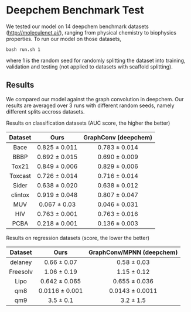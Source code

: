 # Deepchem Benchmark Test

We tested our model on 14 deepchem benchmark datasets (http://moleculenet.ai/), ranging from physical chemistry to biophysics
properties. To run our model on those datasets,  
```
bash run.sh 1
```
where 1 is the random seed for randomly splitting the dataset into training, validation and testing (not applied to datasets with scaffold splitting).

## Results

We compared our model against the graph convolution in deepchem. Our results are averaged over 3 runs with different random seeds, namely different splits accross datasets.

Results on classification datasets (AUC score, the higher the better)

| Dataset   |	Ours   |	GraphConv (deepchem)   |
| :-------------: |:-------------:| :-----:|
| Bace	| 0.825 ± 0.011	| 0.783 ± 0.014 |
| BBBP	| 0.692 ± 0.015	| 0.690 ± 0.009 |
| Tox21	| 0.849 ± 0.006	| 0.829 ± 0.006 |
| Toxcast	| 0.726 ± 0.014	| 0.716 ± 0.014 |
| Sider |	0.638 ± 0.020	| 0.638 ± 0.012 |
| clintox	| 0.919 ± 0.048	| 0.807 ± 0.047 |
| MUV	| 0.067 ± 0.03 | 0.046 ± 0.031 |
| HIV |	0.763 ± 0.001 |	0.763 ± 0.016 |
| PCBA	| 0.218 ± 0.001 | 	0.136 ± 0.003 | 

Results on regression datasets (score, the lower the better)

Dataset	| Ours	| GraphConv/MPNN (deepchem) |
| :-------------: |:-------------:| :-----:|
delaney	| 0.66 ± 0.07 | 	0.58 ± 0.03 |
Freesolv |	1.06 ± 0.19	| 1.15 ± 0.12 |
Lipo |	0.642 ± 0.065 |	0.655 ± 0.036 |
qm8 |	0.0116 ± 0.001 | 0.0143 ± 0.0011 |
qm9 |	3.5 ± 0.1	| 3.2 ± 1.5 |
